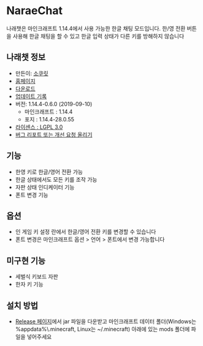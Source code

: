 # NaraeChat
나래챗은 마인크래프트 1.14.4에서 사용 가능한 한글 채팅 모드입니다. 한/영 전환 버튼을 사용해 한글 채팅을 할 수 있고 한글 입력 상태가 다른 키를 방해하지 않습니다

## 나래챗 정보
* 만든이: [소쿠릿](https://twitter.com/sokcuri)
* [홈페이지](https://github.com/sokcuri/NaraeChat)
* [다운로드](https://github.com/sokcuri/NaraeChat/releases)
* [업데이트 기록](CHANGELOG.md)
* 버전: 1.14.4-0.6.0 (2019-09-10)
  * 마인크래프트 : 1.14.4
  * 포지 : 1.14.4-28.0.55
* [라이센스 : LGPL 3.0](LICENSE.txt)
* [버그 리포트 또는 개선 요청 올리기](https://github.com/sokcuri/NaraeChat/issues/new)

## 기능
* 한영 키로 한글/영어 전환 가능
* 한글 상태에서도 모든 키를 조작 가능
* 자판 상태 인디케이터 기능
* 폰트 변경 기능

## 옵션
* 인 게임 키 설정 란에서 한글/영어 전환 키를 변경할 수 있습니다
* 폰트 변경은 마인크래프트 옵션 > 언어 > 폰트에서 변경 가능합니다

## 미구현 기능
* 세벌식 키보드 자판
* 한자 키 기능

## 설치 방법
* [Release 페이지](https://github.com/sokcuri/NaraeChat/releases)에서 jar 파일을 다운받고 마인크래프트 데이터 폴더(Windows는 %appdata%\\.minecraft, Linux는 ~/.minecraft) 아래에 있는 mods 폴더에 파일을 넣어주세요
